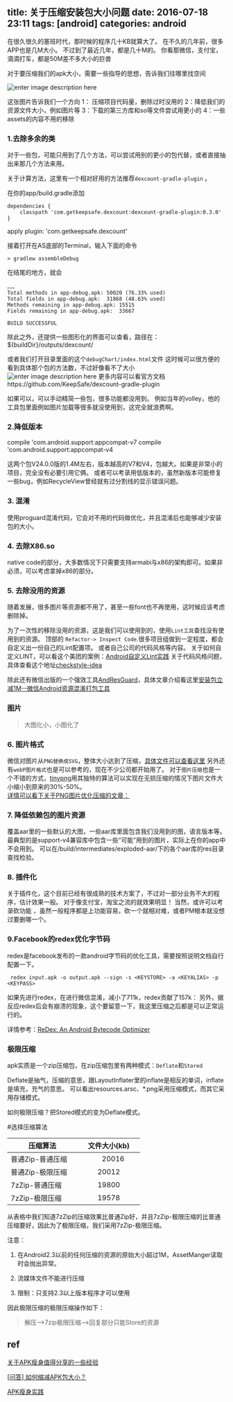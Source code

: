 title:  关于压缩安装包大小问题
date: 2016-07-18 23:11
tags: [android]
categories: android
---


在很久很久的塞班时代，那时候的程序几十KB就算大了。
在不久的几年前，很多APP也是几M大小。
不过到了最近几年，都是几十M的。
你看那微信，支付宝，滴滴打车，都是50M差不多大小的巨兽


对于要压缩我们的apk大小，需要一些指导的思想，告诉我们往哪里找空间
 
![enter image description here](http://ww4.sinaimg.cn/large/6d17e381gw1eqvmdlfzdoj20s206y76z.jpg)

这张图片告诉我们一个方向
1： 压缩项目代码量，删除过时没用的
2：降低我们的资源文件大小，例如图片等
3：下载的第三方库和so等文件尝试用更小的
4：一些assets的内容不用的移除

  

### 1.去除多余的类

对于一些包，可能只用到了几个方法，可以尝试用别的更小的包代替，或者直接抽出来那几个方法来用。

关于计算方法，这里有一个相对好用的方法推荐`dexcount-gradle-plugin` 。

 在你的app/build.gradle添加
 
    dependencies {
        classpath 'com.getkeepsafe.dexcount:dexcount-gradle-plugin:0.3.0'
    }

apply plugin: 'com.getkeepsafe.dexcount'

 

接着打开在AS底部的Terminal，输入下面的命令

	> gradlew assembleDebug

在结尾的地方，就会

	。。。
	Total methods in app-debug.apk: 50020 (76.33% used)
	Total fields in app-debug.apk:  31868 (48.63% used)
	Methods remaining in app-debug.apk: 15515
	Fields remaining in app-debug.apk:  33667
	                                          
	BUILD SUCCESSFUL
 
 除此之外，还提供一些图形化的界面可以查看，路径在：${buildDir}/outputs/dexcount/
 
 或者我们打开目录里面的这个`debugChart/index.html`文件
这时候可以很方便的看到具体那个包的方法数，不过好像看不了大小
 ![enter image description here](http://7xl9zd.com1.z0.glb.clouddn.com/gson.PNG)
  更多内容可以看官方文档https://github.com/KeepSafe/dexcount-gradle-plugin
 

如果可以，可以手动精简一些包，很多功能都没用到。
例如当年的volley，他的工具包里面例如图片加载等很多就没使用到，这完全就浪费啊。


### 2.降低版本

compile 'com.android.support:appcompat-v7
compile 'com.android.support:appcompat-v4

这两个包V24.0.0版的1.4M左右，版本越高的V7和V4，包越大。如果是非常小的项目，完全没有必要引用它俩。 
或者可以考录用低版本的，虽然新版本可能修复一些bug，例如RecycleView曾经就有过分割线的显示错误问题。


 

### 3. 混淆

使用proguard混淆代码，它会对不用的代码做优化，并且混淆后也能够减少安装包的大小。

### 4. 去除X86.so

native code的部分，大多数情况下只需要支持armabi与x86的架构即可。如果非必须，可以考虑拿掉x86的部分。


### 5. 去除没用的资源

随着发展，很多图片等资源都不用了，甚至一些font也不再使用，这时候应该考虑删除掉。

为了一次性的移除没用的资源，这是我们可以使用到的，使用`Lint工具`查找没有使用到的资源。 
顶部的 `Refactor-> Inspect Code`.很多项目组做到一定程度，都会自定义出一份自己的Lint配置项。
或者自己公司的代码风格等内容。
关于如何自定义LINT，可以看这个美团的案例：[Android自定义Lint实践](http://tech.meituan.com/android_custom_lint.html) 
关于代码风格问题，具体查看这个地址[checkstyle-idea](https://github.com/jshiell/checkstyle-idea) 


除此还有微信出版的一个强效工具[AndResGuard](https://github.com/shwenzhang/AndResGuard)，具体文章介绍看这里[安装包立减1M--微信Android资源混淆打包工具](%28http://mp.weixin.qq.com/s?__biz=MzAwNDY1ODY2OQ==&mid=208135658&idx=1&sn=ac9bd6b4927e9e82f9fa14e396183a8f#rd%29)

### 图片


> 大图化小，小图化了

### 6. 图片格式
微信对图片从`PNG替换成SVG`，整体大小达到了压缩，[具体文件可以查看这里](https://mp.weixin.qq.com/s?__biz=MzAwNDY1ODY2OQ==&mid=207863967&idx=1&sn=3d7b07d528f38e9f812e8df7df1e3322)
另外还有`webP图片格式`也是可以参考的，现在不少公司都开始用了。
对于`图片压缩`也是一个不错的方式，[tinypng](https://tinypng.com/)用其独特的算法可以实现在无损压缩的情况下图片文件大小缩小到原来的30%-50%。  
[详情可以看下关于PNG图片优化压缩的文章：](http://www.wufangbo.com/png-image-optimization/) 



### 7.  降低依赖包的图片资源
覆盖aar里的一些默认的大图，一些aar库里面包含我们没用到的图，语言版本等。
最典型的是support-v4兼容库中包含一些“可能”用到的图片，实际上在你的app中不会用到。
可以在/build/intermediates/exploded-aar/下的各个aar库的res目录查找检验。
 

### 8. 插件化

关于插件化，这个目前已经有很成熟的技术方案了，不过对一部分业务不大的程序，估计效果一般。
对于像支付宝，淘宝之流的就效果明显！ 
 当然，或许可以考录砍功能 ，虽然一般程序都是上功能容易，砍一个就相对难，或者PM根本就没想过要删哪一个。

### 9.Facebook的redex优化字节码

redex是facebook发布的一款android字节码的优化工具，需要按照说明文档自行配置一下。
 
	 redex input.apk -o output.apk --sign -s <KEYSTORE> -a <KEYALIAS> -p <KEYPASS>
	
如果先进行redex，在进行微信混淆，减小了711k，redex贡献了157k：
另外，据反应redex后会有崩溃的现象，这个要留意一下，我这里压缩之后都是可以正常运行的。

详情参考：[ReDex: An Android Bytecode Optimizer](https://github.com/facebook/redex)



### 极限压缩

apk实质是一个zip压缩包，在zip压缩包里有两种模式：`Deflate`和`Stored`

  Deflate是抽气，压缩的意思，跟LayoutInflater里的inflate是相反的单词，inflate是填充，充气的意思。
  可以看出resources.arsc、*.png采用压缩模式，而其它采用存储模式。
  
如何极限压缩？把Stored模式的变为Deflate模式。

#选择压缩算法

| 压缩算法| 文件大小(kb)　　         |  
| ------------- |:-------------:|     
|普通Zip-普通压缩　|　	20016
|普通Zip-极限压缩	 | 20012
|7zZip-普通压缩	| 19800
|7zZip-极限压缩	 | 19578

从表格中我们知道7zZip的压缩效果比普通Zip好，并且7zZip-极限压缩的比普通压缩要好，因此为了极限压缩，我们采用7zZip-极限压缩。

  注意：

  1. 在Android2.3以前的任何压缩的资源的原始大小超过1M，AssetManger读取时会抛出异常。

  2. 流媒体文件不能进行压缩

  3. 限制：只支持2.3以上版本程序才可以使用

  因此极限压缩的极限压缩操作如下：
  
> 解压—>7zip极限压缩—>回复部分只能Store的资源

## ref

[关于APK瘦身值得分享的一些经验](http://zmywly8866.github.io/2015/04/06/decrease-apk-size.html)

[\[问答\] 如何缩减APK包大小？](https://github.com/android-cn/android-discuss/issues/51)
 
[APK瘦身实践](http://jayfeng.com/2015/12/29/APK%E7%98%A6%E8%BA%AB%E5%AE%9E%E8%B7%B5/)
  